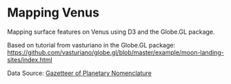 # Mapping Venus
Mapping surface features on Venus using D3 and the Globe.GL package.

Based on tutorial from vasturiano in the Globe.GL package:
https://github.com/vasturiano/globe.gl/blob/master/example/moon-landing-sites/index.html

Data Source:
[Gazetteer of Planetary Nomenclature](https://planetarynames.wr.usgs.gov/)

